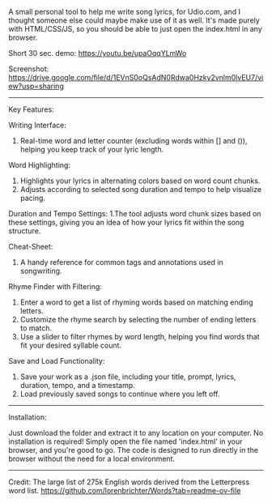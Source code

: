 A small personal tool to help me write song lyrics, for Udio.com, and I thought someone else could maybe make use of it as well.
It's made purely with HTML/CSS/JS, so you should be able to just open the index.html in any browser.

Short 30 sec. demo:
https://youtu.be/upaOqqYLmWo

Screenshot:
https://drive.google.com/file/d/1EVnS0oQsAdN0Rdwa0Hzky2vnlm0lvEU7/view?usp=sharing

----------

Key Features:

Writing Interface:
1. Real-time word and letter counter (excluding words within [] and ()), helping you keep track of your lyric length.

Word Highlighting:
1. Highlights your lyrics in alternating colors based on word count chunks.
2. Adjusts according to selected song duration and tempo to help visualize pacing.

Duration and Tempo Settings:
1.The tool adjusts word chunk sizes based on these settings, giving you an idea of how your lyrics fit within the song structure.

Cheat-Sheet:
1. A handy reference for common tags and annotations used in songwriting.

Rhyme Finder with Filtering:
1. Enter a word to get a list of rhyming words based on matching ending letters.
2. Customize the rhyme search by selecting the number of ending letters to match.
3. Use a slider to filter rhymes by word length, helping you find words that fit your desired syllable count.

Save and Load Functionality:
1. Save your work as a .json file, including your title, prompt, lyrics, duration, tempo, and a timestamp.
2. Load previously saved songs to continue where you left off.

----------

Installation:

Just download the folder and extract it to any location on your computer. No installation is required! Simply open the file named 'index.html' in your browser, and you're good to go. 
The code is designed to run directly in the browser without the need for a local environment.

----------

Credit:
The large list of 275k English words derived from the Letterpress word list.
https://github.com/lorenbrichter/Words?tab=readme-ov-file

